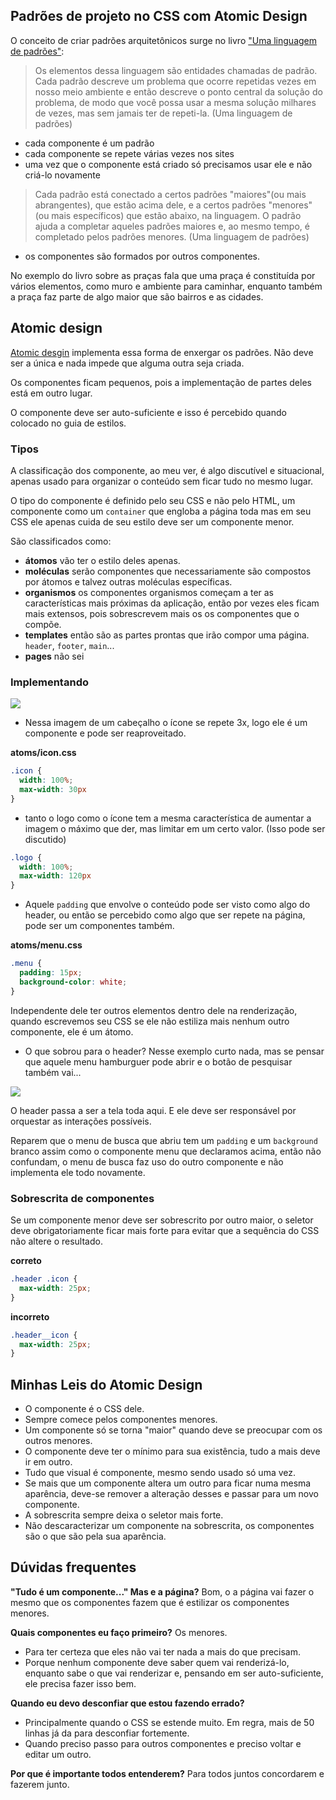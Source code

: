 ## Padrões de projeto no CSS com Atomic Design

O conceito de criar padrões arquitetônicos surge no livro ["Uma linguagem de padrões"](https://statics-submarino.b2w.io/sherlock/books/firstChapter/112900425.pdf):

> Os elementos dessa linguagem são entidades chamadas de padrão. Cada padrão descreve um problema que ocorre repetidas vezes em nosso meio ambiente e então descreve o ponto central da solução do problema, de modo que você possa usar a mesma solução milhares de vezes, mas sem jamais ter de repeti-la. (Uma linguagem de padrões)

- cada componente é um padrão
- cada componente se repete várias vezes nos sites
- uma vez que o componente está criado só precisamos usar ele e não criá-lo novamente

> Cada padrão está conectado a certos padrões "maiores"(ou mais abrangentes), que estão acima dele, e a certos padrões "menores"(ou mais específicos) que estão abaixo, na linguagem. O padrão ajuda a completar aqueles padrões maiores e, ao mesmo tempo, é completado pelos padrões menores. (Uma linguagem de padrões)

- os componentes são formados por outros componentes.

No exemplo do livro sobre as praças fala que uma praça é constituída por vários elementos, como muro e ambiente para caminhar, enquanto também a praça faz parte de algo maior que são bairros e as cidades.

## Atomic design

[Atomic desgin](https://bradfrost.com/blog/post/atomic-web-design/) implementa essa forma de enxergar os padrões. Não deve ser a única e nada impede que alguma outra seja criada.

Os componentes ficam pequenos, pois a implementação de partes deles está em outro lugar.

O componente deve ser auto-suficiente e isso é percebido quando colocado no guia de estilos.

### Tipos

A classificação dos componente, ao meu ver, é algo discutível e situacional, apenas usado para organizar o conteúdo sem ficar tudo no mesmo lugar.

O tipo do componente é definido pelo seu CSS e não pelo HTML, um componente como um `container` que engloba a página toda mas em seu CSS ele apenas cuida de seu estilo deve ser um componente menor.

São classificados como:

- **átomos** vão ter o estilo deles apenas.
- **moléculas** serão componentes que necessariamente são compostos por átomos e talvez outras moléculas específicas.
- **organismos** os componentes organismos começam a ter as características mais próximas da aplicação, então por vezes eles ficam mais extensos, pois sobrescrevem mais os os componentes que o compõe.
- **templates** então são as partes prontas que irão compor uma página. `header`, `footer`, `main`...
- **pages** não sei

### Implementando

<kbd>
  <img src=https://user-images.githubusercontent.com/27368585/75980958-42774300-5ec2-11ea-9d9f-53ce34ea2992.png />
</kbd>

- Nessa imagem de um cabeçalho o ícone se repete 3x, logo ele é um componente e pode ser reaproveitado.

**atoms/icon.css**
```css
.icon {
  width: 100%;
  max-width: 30px
}
```

- tanto o logo como o ícone tem a mesma característica de aumentar a imagem o máximo que der, mas limitar em um certo valor. (Isso pode ser discutido)

```css
.logo {
  width: 100%;
  max-width: 120px
}
```

- Aquele `padding` que envolve o conteúdo pode ser visto como algo do header, ou então se percebido como algo que ser repete na página, pode ser um componentes também.

**atoms/menu.css**
```css
.menu {
  padding: 15px;
  background-color: white;
}
```

Independente dele ter outros elementos dentro dele na renderização, quando escrevemos seu CSS se ele não estiliza mais nenhum outro componente, ele é um átomo.

- O que sobrou para o header? Nesse exemplo curto nada, mas se pensar que aquele menu hamburguer pode abrir e o botão de pesquisar também vai...

<kbd>
  <img src=https://user-images.githubusercontent.com/27368585/75984046-79505780-5ec8-11ea-9e32-48d87e094db0.png />
</kbd>

O header passa a ser a tela toda aqui. E ele deve ser responsável por orquestar as interações possíveis.

Reparem que o menu de busca que abriu tem um `padding` e um `background` branco assim como o componente menu que declaramos acima, então não confundam, o menu de busca faz uso do outro componente e não implementa ele todo novamente.

### Sobrescrita de componentes

Se um componente menor deve ser sobrescrito por outro maior, o seletor deve obrigatoriamente ficar mais forte para evitar que a sequência do CSS não altere o resultado.

**correto**
```css
.header .icon {
  max-width: 25px;
}
```

**incorreto**
```css
.header__icon {
  max-width: 25px;
}
```

## Minhas Leis do Atomic Design

- O componente é o CSS dele.
- Sempre comece pelos componentes menores.
- Um componente só se torna "maior" quando deve se preocupar com os outros menores.
- O componente deve ter o mínimo para sua existência, tudo a mais deve ir em outro.
- Tudo que visual é componente, mesmo sendo usado só uma vez.
- Se mais que um componente altera um outro para ficar numa mesma aparência, deve-se remover a alteração desses e passar para um novo componente.
- A sobrescrita sempre deixa o seletor mais forte.
- Não descaracterizar um componente na sobrescrita, os componentes são o que são pela sua aparência.

## Dúvidas frequentes

**"Tudo é um componente..." Mas e a página?** Bom, o a página vai fazer o mesmo que os componentes fazem que é estilizar os componentes menores.

**Quais componentes eu faço primeiro?** Os menores.

- Para ter certeza que eles não vai ter nada a mais do que precisam.
- Porque nenhum componente deve saber quem vai renderizá-lo, enquanto sabe o que vai renderizar e, pensando em ser auto-suficiente, ele precisa fazer isso bem.

**Quando eu devo desconfiar que estou fazendo errado?** 

- Principalmente quando o CSS se estende muito. Em regra, mais de 50 linhas já da para desconfiar fortemente.
- Quando preciso passo para outros componentes e preciso voltar e editar um outro.

**Por que é importante todos entenderem?** Para todos juntos concordarem e fazerem junto.
